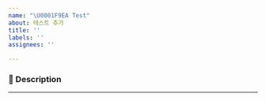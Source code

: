 ```yaml
---
name: "\U0001F9EA Test"
about: 테스트 추가
title: ''
labels: ''
assignees: ''

---
```


### **📌 Description**

---
